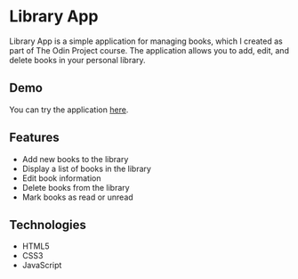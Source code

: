 # Library App

Library App is a simple application for managing books, which I created as part of The Odin Project course. The application allows you to add, edit, and delete books in your personal library.

## Demo
You can try the application [here](https://taterovapavla.github.io/library/).

## Features
- Add new books to the library
- Display a list of books in the library
- Edit book information
- Delete books from the library
- Mark books as read or unread

## Technologies
- HTML5
- CSS3
- JavaScript
